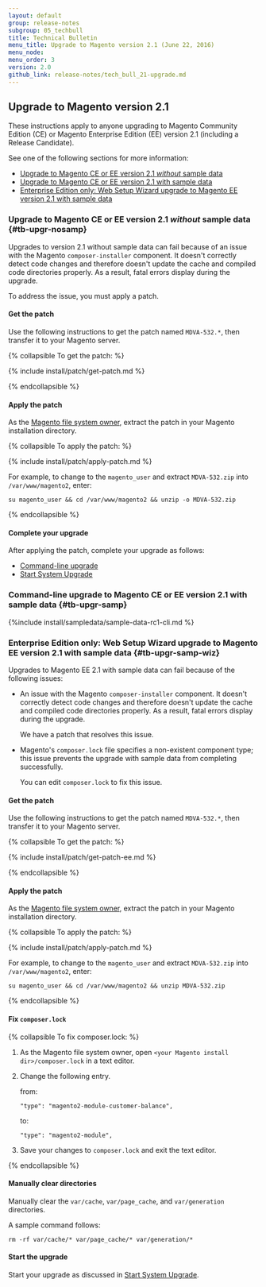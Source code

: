 ```yaml
---
layout: default 
group: release-notes
subgroup: 05_techbull
title: Technical Bulletin
menu_title: Upgrade to Magento version 2.1 (June 22, 2016)
menu_node: 
menu_order: 3
version: 2.0
github_link: release-notes/tech_bull_21-upgrade.md
---
```


## Upgrade to Magento version 2.1
These instructions apply to anyone upgrading to Magento Community Edition (CE) or Magento Enterprise Edition (EE) version 2.1 (including a Release Candidate). 

See one of the following sections for more information:

*	[Upgrade to Magento CE or EE version 2.1 *without* sample data](#tb-upgr-nosamp)
*	[Upgrade to Magento CE or EE version 2.1 with sample data](#tb-upgr-samp)
*	[Enterprise Edition only: Web Setup Wizard upgrade to Magento EE version 2.1 with sample data](#tb-upgr-samp-wiz)

### Upgrade to Magento CE or EE version 2.1 *without* sample data {#tb-upgr-nosamp}
Upgrades to version 2.1 without sample data can fail because of an issue with the Magento `composer-installer` component. It doesn't correctly detect code changes and therefore doesn't update the cache and compiled code directories properly. As a result, fatal errors display during the upgrade.

To address the issue, you must apply a patch.

#### Get the patch
Use the following instructions to get the patch named `MDVA-532.*`, then transfer it to your Magento server.

{% collapsible To get the patch: %}

{% include install/patch/get-patch.md %}

{% endcollapsible %}

#### Apply the patch
As the [Magento file system owner]({{page.baseurl}}install-gde/prereq/file-sys-perms-over.html), extract the patch in your Magento installation directory.

{% collapsible To apply the patch: %}

{% include install/patch/apply-patch.md %}

For example, to change to the `magento_user` and extract `MDVA-532.zip` into `/var/www/magento2`, enter:

	su magento_user && cd /var/www/magento2 && unzip -o MDVA-532.zip

{% endcollapsible %}

#### Complete your upgrade
After applying the patch, complete your upgrade as follows:

*	[Command-line upgrade]({{page.baseurl}}comp-mgr/cli/cli-upgrade.html)
*	[Start System Upgrade]({{page.baseurl}}comp-mgr/upgrader/upgrade-start.html)

### Command-line upgrade to Magento CE or EE version 2.1 with sample data {#tb-upgr-samp}

{%include install/sampledata/sample-data-rc1-cli.md %}

### Enterprise Edition only: Web Setup Wizard upgrade to Magento EE version 2.1 with sample data {#tb-upgr-samp-wiz}
Upgrades to Magento EE 2.1 with sample data can fail because of the following issues:

*	An issue with the Magento `composer-installer` component. It doesn't correctly detect code changes and therefore doesn't update the cache and compiled code directories properly. As a result, fatal errors display during the upgrade.

	We have a patch that resolves this issue.
*	Magento's `composer.lock` file specifies a non-existent component type; this issue prevents the upgrade with sample data from completing successfully.

	You can edit `composer.lock` to fix this issue.

#### Get the patch
Use the following instructions to get the patch named `MDVA-532.*`, then transfer it to your Magento server.

{% collapsible To get the patch: %}

{% include install/patch/get-patch-ee.md %}

{% endcollapsible %}

#### Apply the patch
As the [Magento file system owner]({{page.baseurl}}install-gde/prereq/file-sys-perms-over.html), extract the patch in your Magento installation directory.

{% collapsible To apply the patch: %}

{% include install/patch/apply-patch.md %}

For example, to change to the `magento_user` and extract `MDVA-532.zip` into `/var/www/magento2`, enter:

	su magento_user && cd /var/www/magento2 && unzip MDVA-532.zip

{% endcollapsible %}

#### Fix `composer.lock`

{% collapsible To fix composer.lock: %}

1.	As the Magento file system owner, open `<your Magento install dir>/composer.lock` in a text editor.
2.	Change the following entry.

	from:

		"type": "magento2-module-customer-balance",

	to:

		"type": "magento2-module",
3.	Save your changes to `composer.lock` and exit the text editor.

{% endcollapsible %}

#### Manually clear directories
Manually clear the `var/cache`, `var/page_cache`, and `var/generation` directories.

A sample command follows:

	rm -rf var/cache/* var/page_cache/* var/generation/*

#### Start the upgrade
Start your upgrade as discussed in [Start System Upgrade]({{page.baseurl}}comp-mgr/upgrader/upgrade-start.html).
